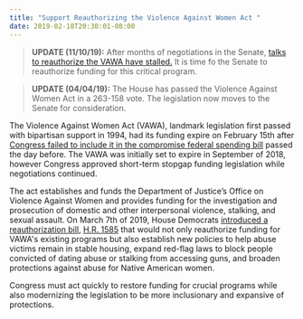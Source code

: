 ```yaml
---
title: "Support Reauthorizing the Violence Against Women Act "
date: 2019-02-18T20:30:01-08:00
---
```

>**UPDATE (11/10/19):** After months of negotiations in the Senate, [talks to reauthorize the VAWA have stalled.](https://thehill.com/homenews/senate/469635-senate-talks-on-stalled-violence-against-women-act-reauthorization-unravel) It is time fo the Senate to reauthorize funding for this critical program.

>**UPDATE (04/04/19):** The House has passed the Violence Against Women Act in a 263-158 vote. The legislation now moves to the Senate for consideration. 

The Violence Against Women Act (VAWA), landmark legislation first passed with bipartisan support in 1994, had its funding expire on February 15th after [Congress failed to include it in the compromise federal spending bill](https://www.cnn.com/2019/02/15/politics/violence-against-women-act-spending-bill/index.html) passed the day before. The VAWA was initially set to expire in September of 2018, however Congress approved short-term stopgap funding legislation while negotiations continued.

The act establishes and funds the Department of Justice’s Office on Violence Against Women and provides funding for the investigation and prosecution of domestic and other interpersonal violence, stalking, and sexual assault. On March 7th of 2019, House Democrats [introduced a reauthorization bill](https://www.cnbc.com/2019/03/07/nancy-pelosi-unveils-reauthorization-of-the-violence-against-women-act.html), [H.R. 1585](https://www.congress.gov/bill/116th-congress/house-bill/1585) that would not only reauthorize funding for VAWA's existing programs but also establish new policies to help abuse victims remain in stable housing, expand red-flag laws to block people convicted of dating abuse or stalking from accessing guns, and broaden protections against abuse for Native American women. 

Congress must act quickly to restore funding for crucial programs while also modernizing the legislation to be more inclusionary and expansive of protections. 
